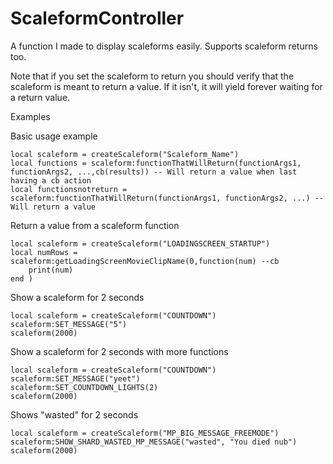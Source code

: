 # ScaleformController
A function I made to display scaleforms easily. Supports scaleform returns too.

Note that if you set the scaleform to return you should verify that the scaleform is meant to return a value. If it isn't, it will yield forever waiting for a return value.

Examples

Basic usage example
```
local scaleform = createScaleform("Scaleform_Name")
local functions = scaleform:functionThatWillReturn(functionArgs1, functionArgs2, ...,cb(results)) -- Will return a value when last having a cb action
local functionsnotreturn = scaleform:functionThatWillReturn(functionArgs1, functionArgs2, ...) -- Will return a value
```

Return a value from a scaleform function
```
local scaleform = createScaleform("LOADINGSCREEN_STARTUP")
local numRows = scaleform:getLoadingScreenMovieClipName(0,function(num) --cb
    print(num)
end )
```

Show a scaleform for 2 seconds
```
local scaleform = createScaleform("COUNTDOWN")
scaleform:SET_MESSAGE("5")
scaleform(2000)
```

Show a scaleform for 2 seconds with more functions
```
local scaleform = createScaleform("COUNTDOWN")
scaleform:SET_MESSAGE("yeet")
scaleform:SET_COUNTDOWN_LIGHTS(2)
scaleform(2000)
```

Shows "wasted" for 2 seconds
```
local scaleform = createScaleform("MP_BIG_MESSAGE_FREEMODE")
scaleform:SHOW_SHARD_WASTED_MP_MESSAGE("wasted", "You died nub")
scaleform(2000)
```
